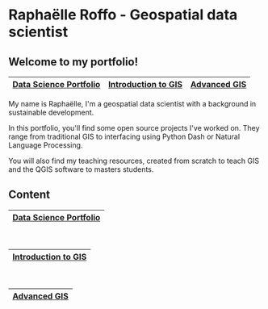 # Raphaëlle Roffo - Geospatial data scientist

## Welcome to my portfolio!




|[Data Science Portfolio](https://raphaelleroffo.github.io/docs/portfolio/)|[Introduction to GIS](https://raphaelleroffo.github.io/docs/intro-to-gis)|[Advanced GIS](https://raphaelleroffo.github.io/docs/advanced-gis)|
|---|---|---|


My name is Raphaëlle, I'm a geospatial data scientist with a background in sustainable development.

In this portfolio, you'll find some open source projects I've worked on. They range from traditional GIS to interfacing using Python Dash or Natural Language Processing.


You will also find my teaching resources, created from scratch to teach GIS and the QGIS software to masters students.


## Content

|[Data Science Portfolio](https://raphaelleroffo.github.io/docs/portfolio/)|
|---| 

</br>


|[Introduction to GIS](https://raphaelleroffo.github.io/docs/intro-to-gis)|
|---|
</br>


|[Advanced GIS](https://raphaelleroffo.github.io/docs/advanced-gis)|
|---|

